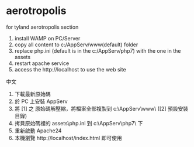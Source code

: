# aerotropolis
for tyland aerotropolis section

1. install WAMP on PC/Server
2. copy all content to c:/AppServ/www(default) folder
3. replace php.ini (default is in the c:/AppServ/php7) with the one in the assets
4. restart apache service
5. access the http://localhost to use the web site

中文

1. 下載最新原始碼
2. 於 PC 上安裝 AppServ
3. 將 [1] 之 原始碼解壓縮，將檔案全部複製到 c:\AppServ\www\ ([2] 預設安裝目錄)
4. 拷貝原始碼裡的 assets\php.ini 到 c:\AppServ\php7\ 下
5. 重新啟動 Apache24
6. 本機瀏覽 http://localhost/index.html 即可使用
